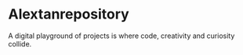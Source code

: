 # Alextanrepository
A digital playground of projects is where code, creativity and curiosity collide.
